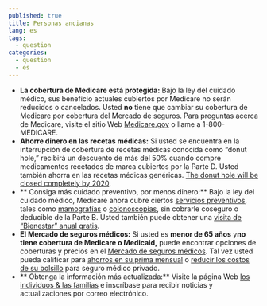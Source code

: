 ```yaml
---
published: true
title: Personas ancianas
lang: es
tags: 
  - question
categories: 
  - question
  - es
---
```


* **La cobertura de Medicare está protegida:** Bajo la ley del cuidado médico, sus beneficio actuales cubiertos por Medicare no serán reducidos o cancelados. Usted **no** tiene que cambiar su cobertura de Medicare por cobertura del Mercado de seguros. Para preguntas acerca de Medicare, visite el sitio Web [Medicare.gov](https://medicare.gov) o llame a 1-800-MEDICARE.
* **Ahorre dinero en las recetas médicas:** Si usted se encuentra en la interrupción de cobertura de recetas médicas conocida como “donut hole,” recibirá un descuento de más del 50% cuando compre medicamentos recetados de marca cubiertos por la Parte D. Usted también ahorra en las recetas médicas genéricas. [The donut hole will be closed completely by 2020](https://medicare.gov/part-d/costs/coverage-gap/more-drug-savings-in-2020.html).
* ** Consiga más cuidado preventivo, por menos dinero:** Bajo la ley del cuidado médico, Medicare ahora cubre ciertos [servicios preventivos](https://medicare.gov/coverage/preventive-and-screening-services.html), tales como [mamografías](https://medicare.gov/coverage/mammograms.html) o [colonoscopias](https://medicare.gov/coverage/colorectal-cancer-screenings.html), sin cobrarle coseguro o deducible de la Parte B. Usted también puede obtener una [visita de “Bienestar” anual gratis](https://medicare.gov/coverage/preventive-visit-and-yearly-wellness-exams.html).
* **El Mercado de seguros médicos:** Si usted es **menor de 65 años** y**no tiene cobertura de Medicare o Medicaid,** puede encontrar opciones de coberturas y precios en el [Mercado de seguros médicos](/es/what-is-the-health-insurance-marketplace). Tal vez usted pueda calificar para [ahorros en su prima mensual](/es/will-i-qualify-to-save-on-monthly-premiums) o [reducir los costos de su bolsillo](/es/will-i-qualify-to-save-on-out-of-pocket-costs) para seguro médico privado. 
* ** Obtenga la información más actualizada:** Visite la página Web [los individuos & las familias](/es/families) e inscríbase para recibir noticias y actualizaciones por correo electrónico. 
